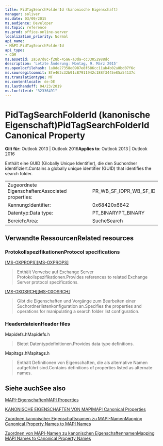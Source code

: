 ```yaml
---
title: PidTagSearchFolderId (kanonische Eigenschaft)
manager: soliver
ms.date: 03/09/2015
ms.audience: Developer
ms.topic: reference
ms.prod: office-online-server
localization_priority: Normal
api_name:
- MAPI.PidTagSearchFolderId
api_type:
- COM
ms.assetid: 2a587d8c-f28b-45a6-a3da-cc33052988dc
description: 'Letzte Änderung: Montag, 9. März 2015'
ms.openlocfilehash: 1a8de27358e0987e8f686cc11ab4b02a0bd07f6c
ms.sourcegitcommit: 8fe462c32b91c87911942c188f3445e85a54137c
ms.translationtype: MT
ms.contentlocale: de-DE
ms.lasthandoff: 04/23/2019
ms.locfileid: "32336491"
---
```

# <a name="pidtagsearchfolderid-canonical-property"></a><span data-ttu-id="67f8c-103">PidTagSearchFolderId (kanonische Eigenschaft)</span><span class="sxs-lookup"><span data-stu-id="67f8c-103">PidTagSearchFolderId Canonical Property</span></span>

  
  
<span data-ttu-id="67f8c-104">**Gilt für**: Outlook 2013 | Outlook 2016</span><span class="sxs-lookup"><span data-stu-id="67f8c-104">**Applies to**: Outlook 2013 | Outlook 2016</span></span> 
  
<span data-ttu-id="67f8c-105">Enthält eine GUID (Globally Unique Identifier), die den Suchordner identifiziert.</span><span class="sxs-lookup"><span data-stu-id="67f8c-105">Contains a globally unique identifier (GUID) that identifies the search folder.</span></span>
  
|||
|:-----|:-----|
|<span data-ttu-id="67f8c-106">Zugeordnete Eigenschaften:</span><span class="sxs-lookup"><span data-stu-id="67f8c-106">Associated properties:</span></span>  <br/> |<span data-ttu-id="67f8c-107">PR_WB_SF_ID</span><span class="sxs-lookup"><span data-stu-id="67f8c-107">PR_WB_SF_ID</span></span>  <br/> |
|<span data-ttu-id="67f8c-108">Kennung:</span><span class="sxs-lookup"><span data-stu-id="67f8c-108">Identifier:</span></span>  <br/> |<span data-ttu-id="67f8c-109">0x6842</span><span class="sxs-lookup"><span data-stu-id="67f8c-109">0x6842</span></span>  <br/> |
|<span data-ttu-id="67f8c-110">Datentyp:</span><span class="sxs-lookup"><span data-stu-id="67f8c-110">Data type:</span></span>  <br/> |<span data-ttu-id="67f8c-111">PT_BINARY</span><span class="sxs-lookup"><span data-stu-id="67f8c-111">PT_BINARY</span></span>  <br/> |
|<span data-ttu-id="67f8c-112">Bereich:</span><span class="sxs-lookup"><span data-stu-id="67f8c-112">Area:</span></span>  <br/> |<span data-ttu-id="67f8c-113">Suche</span><span class="sxs-lookup"><span data-stu-id="67f8c-113">Search</span></span>  <br/> |
   
## <a name="related-resources"></a><span data-ttu-id="67f8c-114">Verwandte Ressourcen</span><span class="sxs-lookup"><span data-stu-id="67f8c-114">Related resources</span></span>

### <a name="protocol-specifications"></a><span data-ttu-id="67f8c-115">Protokollspezifikationen</span><span class="sxs-lookup"><span data-stu-id="67f8c-115">Protocol specifications</span></span>

<span data-ttu-id="67f8c-116">[[MS-OXPROPS]](https://msdn.microsoft.com/library/f6ab1613-aefe-447d-a49c-18217230b148%28Office.15%29.aspx)</span><span class="sxs-lookup"><span data-stu-id="67f8c-116">[[MS-OXPROPS]](https://msdn.microsoft.com/library/f6ab1613-aefe-447d-a49c-18217230b148%28Office.15%29.aspx)</span></span>
  
> <span data-ttu-id="67f8c-117">Enthält Verweise auf Exchange Server Protokollspezifikationen.</span><span class="sxs-lookup"><span data-stu-id="67f8c-117">Provides references to related Exchange Server protocol specifications.</span></span>
    
<span data-ttu-id="67f8c-118">[[MS-OXOSRCH]](https://msdn.microsoft.com/library/c72e49b8-78c7-4483-ad65-e46e9133673b%28Office.15%29.aspx)</span><span class="sxs-lookup"><span data-stu-id="67f8c-118">[[MS-OXOSRCH]](https://msdn.microsoft.com/library/c72e49b8-78c7-4483-ad65-e46e9133673b%28Office.15%29.aspx)</span></span>
  
> <span data-ttu-id="67f8c-119">Gibt die Eigenschaften und Vorgänge zum Bearbeiten einer Suchordnerlistenkonfiguration an.</span><span class="sxs-lookup"><span data-stu-id="67f8c-119">Specifies the properties and operations for manipulating a search folder list configuration.</span></span>
    
### <a name="header-files"></a><span data-ttu-id="67f8c-120">Headerdateien</span><span class="sxs-lookup"><span data-stu-id="67f8c-120">Header files</span></span>

<span data-ttu-id="67f8c-121">Mapidefs.h</span><span class="sxs-lookup"><span data-stu-id="67f8c-121">Mapidefs.h</span></span>
  
> <span data-ttu-id="67f8c-122">Bietet Datentypdefinitionen.</span><span class="sxs-lookup"><span data-stu-id="67f8c-122">Provides data type definitions.</span></span>
    
<span data-ttu-id="67f8c-123">Mapitags.h</span><span class="sxs-lookup"><span data-stu-id="67f8c-123">Mapitags.h</span></span>
  
> <span data-ttu-id="67f8c-124">Enthält Definitionen von Eigenschaften, die als alternative Namen aufgeführt sind.</span><span class="sxs-lookup"><span data-stu-id="67f8c-124">Contains definitions of properties listed as alternate names.</span></span>
    
## <a name="see-also"></a><span data-ttu-id="67f8c-125">Siehe auch</span><span class="sxs-lookup"><span data-stu-id="67f8c-125">See also</span></span>



[<span data-ttu-id="67f8c-126">MAPI-Eigenschaften</span><span class="sxs-lookup"><span data-stu-id="67f8c-126">MAPI Properties</span></span>](mapi-properties.md)
  
[<span data-ttu-id="67f8c-127">KANONISCHE EIGENSCHAFTEN VON MAPI</span><span class="sxs-lookup"><span data-stu-id="67f8c-127">MAPI Canonical Properties</span></span>](mapi-canonical-properties.md)
  
[<span data-ttu-id="67f8c-128">Zuordnen kanonischer Eigenschaftsnamen zu MAPI-Namen</span><span class="sxs-lookup"><span data-stu-id="67f8c-128">Mapping Canonical Property Names to MAPI Names</span></span>](mapping-canonical-property-names-to-mapi-names.md)
  
[<span data-ttu-id="67f8c-129">Zuordnen von MAPI-Namen zu kanonischen Eigenschaftennamen</span><span class="sxs-lookup"><span data-stu-id="67f8c-129">Mapping MAPI Names to Canonical Property Names</span></span>](mapping-mapi-names-to-canonical-property-names.md)

